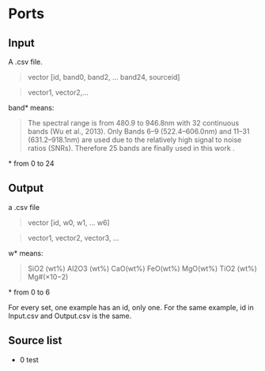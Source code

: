 # Ports

## Input

A .csv file.

> vector [id, band0, band2, ... band24, sourceid]

> vector1, vector2,...

band* means:

> The spectral range is from 480.9 to 946.8nm with 32 continuous bands (Wu et al., 2013). Only Bands 6–9 (522.4–606.0nm) and 11–31 (631.2–918.1nm) are used due to the relatively high signal to noise ratios (SNRs). Therefore 25 bands are finally used in this work . 

\* from 0 to 24

## Output

a .csv file

> vector [id, w0, w1, ... w6]

> vector1, vector2, vector3, ...

w* means:

>  SiO2 (wt%) Al2O3 (wt%) CaO(wt%) FeO(wt%) MgO(wt%) TiO2 (wt%) Mg#(×10−2) 

\* from 0 to 6

For every set, one example has an id, only one. For the same example, id in Input.csv and Output.csv is the same.

## Source list

* 0 test
